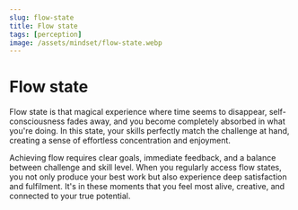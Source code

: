 ```yaml
---
slug: flow-state
title: Flow state
tags: [perception]
image: /assets/mindset/flow-state.webp
---
```


# Flow state

<!-- truncate -->

Flow state is that magical experience where time seems to disappear, self-consciousness fades away,
and you become completely absorbed in what you're doing. In this state, your skills perfectly match
the challenge at hand, creating a sense of effortless concentration and enjoyment.

Achieving flow requires clear goals, immediate feedback, and a balance between challenge and skill
level. When you regularly access flow states, you not only produce your best work but also
experience deep satisfaction and fulfilment. It's in these moments that you feel most alive,
creative, and connected to your true potential.
